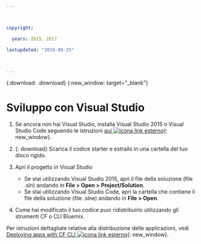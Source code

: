 ```yaml
---



copyright:

  years: 2015，2017

lastupdated: "2016-06-25"



---
```


{:download: .download}
{:new_window: target="_blank"}

# Sviluppo con Visual Studio

  1. Se ancora non hai Visual Studio, installa Visual Studio 2015 o Visual Studio Code seguendo le istruzioni [qui ![icona link esterno](../icons/launch-glyph.svg)](https://msdn.microsoft.com/en-us/library/e2h7fzkw.aspx){: new_window}.

  1. {: download} Scarica il codice starter e estrailo in una cartella del tuo disco rigido.

  1. Apri il progetto in Visual Studio

      + Se stai utilizzando Visual Studio 2015, apri il file della soluzione (file .sln) andando in **File > Open > Project/Solution**.
      + Se stai utilizzando Visual Studio Code, apri la cartella che contiene il file della soluzione (file .slne) andando in **File > Open**.

  1. Come hai modificato il tuo codice puoi ridistribuirlo utilizzando gli strumenti CF o CLI Bluemix.

Per istruzioni dettagliate relative alla distribuzione delle applicazioni, vedi [Deploying apps with CF CLI ![icona link esterno](../icons/launch-glyph.svg)](./install_cli.html){: new_window}.
